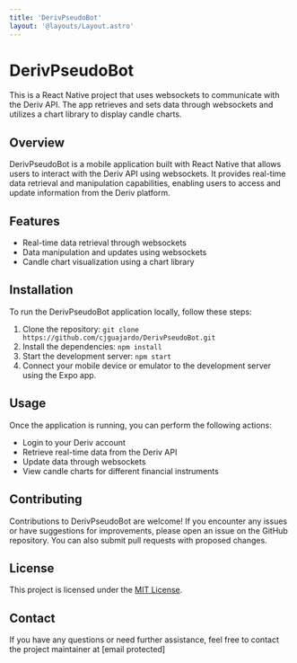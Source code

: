 ```yaml
---
title: 'DerivPseudoBot'
layout: '@layouts/Layout.astro'
---
```


# DerivPseudoBot

This is a React Native project that uses websockets to communicate with the Deriv API. The app retrieves and sets data through websockets and utilizes a chart library to display candle charts.

## Overview

DerivPseudoBot is a mobile application built with React Native that allows users to interact with the Deriv API using websockets. It provides real-time data retrieval and manipulation capabilities, enabling users to access and update information from the Deriv platform.

## Features

- Real-time data retrieval through websockets
- Data manipulation and updates using websockets
- Candle chart visualization using a chart library

## Installation

To run the DerivPseudoBot application locally, follow these steps:

1. Clone the repository: `git clone https://github.com/cjguajardo/DerivPseudoBot.git`
2. Install the dependencies: `npm install`
3. Start the development server: `npm start`
4. Connect your mobile device or emulator to the development server using the Expo app.

## Usage

Once the application is running, you can perform the following actions:

- Login to your Deriv account
- Retrieve real-time data from the Deriv API
- Update data through websockets
- View candle charts for different financial instruments

## Contributing

Contributions to DerivPseudoBot are welcome! If you encounter any issues or have suggestions for improvements, please open an issue on the GitHub repository. You can also submit pull requests with proposed changes.

## License

This project is licensed under the [MIT License](LICENSE).

## Contact

If you have any questions or need further assistance, feel free to contact the project maintainer at [email protected]
